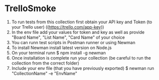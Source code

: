 # TrelloSmoke

1. To run tests from this collection first obtain your API key and Token (to your Trello user) ((https://trello.com/app-key))
2. In the env file add your values for token and key as well as provide "Board Name", "List Name", "Card Name" of your choice 
3. You can runn test scripts in Postman runner or using Newman 
4. To install Newman install latest version on Node.js
5. On your terminal runn $ npm install -g newman 
6. Once installation is complete run your collection (be careful to run the collection from the correct folder) 
7. Include your env file (that you have previously exported) $ newman run "CollectionName" -e "EnvName"

